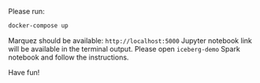 
Please run:
```bash
docker-compose up
```

Marquez should be available: `http://localhost:5000`
Jupyter notebook link will be available in the terminal output.
Please open `iceberg-demo` Spark notebook and follow the instructions. 

Have fun!